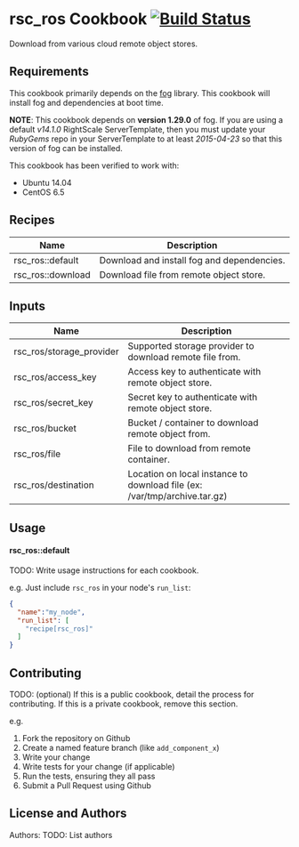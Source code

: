 rsc_ros Cookbook [![Build Status](https://travis-ci.org/RightScale-Services-Cookbooks/rsc_ros.svg?branch=master)](https://travis-ci.org/RightScale-Services-Cookbooks/rsc_ros)
================
Download from various cloud remote object stores.


Requirements
------------
This cookbook primarily depends on the [fog](http://fog.io) library. This cookbook will install fog and dependencies at boot time.


**NOTE**: This cookbook depends on **version 1.29.0** of fog. If you are using a default *v14.1.0* RightScale ServerTemplate, then you must update your *RubyGems* repo in your ServerTemplate to at least *2015-04-23* so that this version of fog can be installed.

This cookbook has been verified to work with:
* Ubuntu 14.04
* CentOS 6.5

Recipes
-------

| Name              | Description                                |
|-------------------|--------------------------------------------|
| rsc_ros::default  | Download and install fog and dependencies. |
| rsc_ros::download | Download file from remote object store.    |


Inputs
------


| Name                     | Description                                                               |
|--------------------------|---------------------------------------------------------------------------|
| rsc_ros/storage_provider | Supported storage provider to download remote file from.                  |
| rsc_ros/access_key       | Access key to authenticate with remote object store.                      |
| rsc_ros/secret_key       | Secret key to authenticate with remote object store.                      |
| rsc_ros/bucket           | Bucket / container to download remote object from.                        |
| rsc_ros/file             | File to download from remote container.                                   |
| rsc_ros/destination      | Location on local instance to download file (ex: /var/tmp/archive.tar.gz) |

Usage
-----
#### rsc_ros::default
TODO: Write usage instructions for each cookbook.

e.g.
Just include `rsc_ros` in your node's `run_list`:

```json
{
  "name":"my_node",
  "run_list": [
    "recipe[rsc_ros]"
  ]
}
```

Contributing
------------
TODO: (optional) If this is a public cookbook, detail the process for contributing. If this is a private cookbook, remove this section.

e.g.
1. Fork the repository on Github
2. Create a named feature branch (like `add_component_x`)
3. Write your change
4. Write tests for your change (if applicable)
5. Run the tests, ensuring they all pass
6. Submit a Pull Request using Github

License and Authors
-------------------
Authors: TODO: List authors
